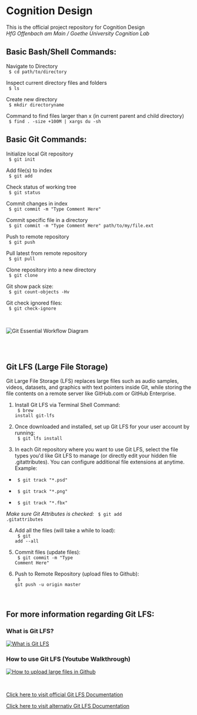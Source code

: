# Cognition Design
This is the official project repository for Cognition Design <br> *HfG Offenbach am Main / Goethe University Cognition Lab*

## Basic Bash/Shell Commands:
<p> Navigate to Directory <br> <code> $ cd path/to/directory </code> </p>

<p> Inspect current directory files and folders <br> <code> $ ls </code> </p>

<p> Create new directory <br> <code> $ mkdir directoryname </code> </p>

<p> Command to find files larger than x (in current parent and child directory) <br> <code> $ find . -size +100M | xargs du -sh </code> </p>



## Basic Git Commands:

<p> Initialize local Git repository <br> <code> $ git init </code> </p>

<p> Add file(s) to index <br> <code> $ git add <file> </code> </p>

<p> Check status of working tree <br> <code> $ git status </code> </p>

<p> Commit changes in index <br> <code> $ git commit -m "Type Comment Here" </code> </p>

<p> Commit specific file in a directory <br> <code> $ git commit -m "Type Comment Here" path/to/my/file.ext </code> </p>

<p> Push to remote repository <br> <code> $ git push </code> </p>

<p> Pull latest from remote repository <br> <code> $ git pull </code> </p>

<p> Clone repository into a new directory <br> <code> $ git clone </code> </p>

<p> Git show pack size: <br> <code> $ git count-objects -Hv </code> </p>

<p> Git check ignored files: <br> <code> $ git check-ignore </code> </p>


<br> 

![Git Essential Workflow Diagram](https://it.mathworks.com/help/matlab/matlab_prog/srcctrl_git_diagram.png)

<br> 

<br> 

## Git LFS (Large File Storage)

<p> Git Large File Storage (LFS) replaces large files such as audio samples, videos, datasets, and graphics with text pointers inside Git, while storing the file contents on a remote server like GitHub.com or GitHub Enterprise. </p>


1. Install Git LFS via Terminal Shell Command: <br>
<code> $ brew install git-lfs </code>

2. Once downloaded and installed, set up Git LFS for your user account by running: <br>
<code> $ git lfs install </code>

3. In each Git repository where you want to use Git LFS, select the file types you'd like Git LFS to manage (or directly edit your hidden file .gitattributes). You can configure additional file extensions at anytime. Example: <br>

- <code> $ git track "*.psd" </code> <br>

- <code> $ git track "*.png" </code> <br>

- <code> $ git track "*.fbx" </code> <br>

*Make sure Git Attributes is checked:*
<code> $ git add .gitattributes </code>

4. Add all the files (will take a while to load): <br>
<code> $ git add --all </code>

5. Commit files (update files): <br>
<code> $ git commit -m "Type Comment Here" </code>
  
6. Push to Remote Repository (upload files to Github): <br>
<code> $ git push -u origin master </code>
  
<br> 

## For more information regarding Git LFS:

### What is Git LFS?
[![What is Git LFS](https://img.youtube.com/vi/9gaTargV5BY/0.jpg)](https://www.youtube.com/watch?v=9gaTargV5BY)

### How to use Git LFS (Youtube Walkthrough)
[![How to upload large files in Github](https://img.youtube.com/vi/W4RCeVSs1Fg/0.jpg)](https://www.youtube.com/watch?v=W4RCeVSs1Fg)

<br>

[Click here to visit official Git LFS Documentation](https://git-lfs.github.com/)

[Click here to visit alternativ Git LFS Documentation](https://www.atlassian.com/git/tutorials/git-lfs#clone-respository)
